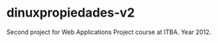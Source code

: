 dinuxpropiedades-v2
===================

Second project for Web Applications Project course at ITBA. Year 2012.
